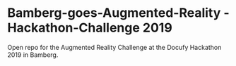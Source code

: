 # Bamberg-goes-Augmented-Reality - Hackathon-Challenge 2019

Open repo for the Augmented Reality Challenge at the Docufy Hackathon 2019 in Bamberg.
